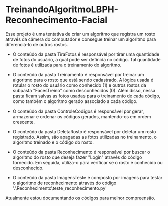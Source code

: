 # TreinandoAlgoritmoLBPH-Reconhecimento-Facial
Esse projeto é uma tentativa de criar um algoritmo que registra um rosto através da câmera do computador e consegue treinar um algoritmo para diferenciá-lo de outros rostos.

- O conteúdo da pasta TiraFotos é responsável por tirar uma quantidade de fotos do usuário, a qual pode ser definida no código. Tal quantidade de fotos é utilizada para o treinamento do algoritmo.

- O conteúdo da pasta Treinamento é responsável por treinar um algoritmo para o rosto que está sendo cadastrado. A lógica usada é rotular o rosto do usuário como conhecido (1) e outros rostos da subpasta "FacesTreino" como desconhecidos (0). Além disso, nessa pasta ficam salvas as fotos usadas para o treinamento de cada código, como também o algoritmo gerado associado a cada código.

- O conteúdo da pasta ControleCodigos é responsável por gerar, armazenar e ordenar os códigos gerados, mantendo-os em ordem crescente.

- O conteúdo da pasta DeletaRosto é responsável por deletar um rosto registrado. Assim, são apagadas as fotos utilizadas no treinamento, o algoritmo treinado e o código do rosto.

- O conteúdo da pasta Reconhecimento é responsável por buscar o algoritmo do rosto que deseja fazer "Login" através do código fornecido. Em seguida, utiliza-o para verificar se o rosto é conhecido ou desconhecido.

- O conteúdo da pasta ImagensTeste é composto por imagens para testar o algoritmo de reconhecimento através do código '.\Reconhecimento\teste_reconhecimento.py'


Atualmente estou documentando os códigos para melhor compreensão.